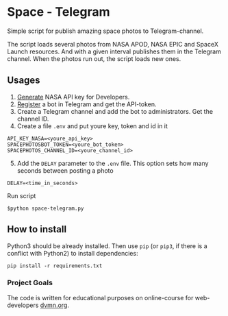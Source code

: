 # Space - Telegram

Simple script for publish amazing space photos to Telegram-channel.

The script loads several photos from NASA APOD, NASA EPIC and SpaceX Launch resources. And with a given interval publishes them in the Telegram channel. When the photos run out, the script loads new ones.

## Usages

1. [Generate](https://api.nasa.gov/) NASA API key for Developers.
2. [Register](https://telegram.me/BotFather) a bot in Telegram and get the API-token.
3. Create a Telegram channel and add the bot to administrators. Get the channel ID.
4. Create a file `.env` and put youre key, token and id in it
```
API_KEY_NASA=<youre_api_key>
SPACEPHOTOSBOT_TOKEN=<youre_bot_token>
SPACEPHOTOS_CHANNEL_ID=<youre_channel_id>
```
5. Add the `DELAY` parameter to the `.env` file. This option sets how many seconds between posting a photo
```
DELAY=<time_in_seconds>
```
Run script
```
$python space-telegram.py
```

## How to install

Python3 should be already installed. 
Then use `pip` (or `pip3`, if there is a conflict with Python2) to install dependencies:
```
pip install -r requirements.txt
```

### Project Goals

The code is written for educational purposes on online-course for web-developers [dvmn.org](https://dvmn.org/).